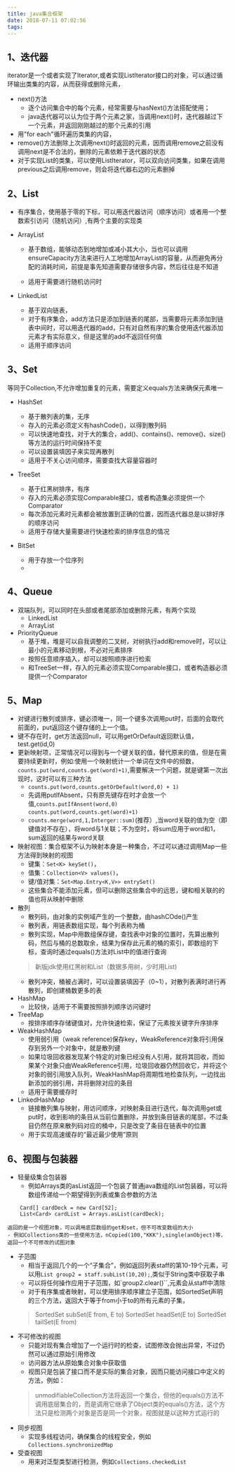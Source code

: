 ```yaml
---
title: java集合框架
date: 2018-07-11 07:02:56
tags:
---
```



1、迭代器
--
iterator是一个或者实现了Iterator,或者实现ListIterator接口的对象，可以通过循环输出类集的内容，从而获得或删除元素，

- next()方法
	- 逐个访问集合中的每个元素，经常需要与hasNext()方法搭配使用；
	- java迭代器可以认为位于两个元素之家，当调用next()时，迭代器越过下一个元素，并返回刚刚越过的那个元素的引用
- 用"for each"循环遍历类集的内容，
- remove()方法删除上次调用next()时返回的元素，因而调用remove之前没有调用next是不合法的，删除的元素依赖于迭代器的状态
- 对于实现List的类集，可以使用ListIterator，可以双向访问类集，如果在调用previous之后调用remove，则会将迭代器右边的元素删掉


2、List
--
- 有序集合，使用基于零的下标，可以用迭代器访问（顺序访问）或者用一个整数索引访问（随机访问）,有两个主要的实现类

- ArrayList

	
	- 基于数组，能够动态到地增加或减小其大小，当也可以调用ensureCapacity方法来进行人工地增加ArrayList的容量，从而避免再分配的消耗时间，前提是事先知道需要存储很多内容，然后往往是不知道
 
	- 适用于需要进行随机访问时
	
- LinkedList
	- 基于双向链表，
	- 对于有序集合，add方法只是添加到链表的尾部，当需要将元素添加到链表中间时，可以用迭代器的add，只有对自然有序的集合使用迭代器添加元素才有实际意义，但是这里的add不返回任何值
	- 适用于顺序访问

	

3、Set
--
等同于Collection,不允许增加重复的元素，需要定义equals方法来确保元素唯一

- HashSet
	- 基于散列表的集，无序
	- 存入的元素必须定义有hashCode()，以得到散列码
	- 可以快速地查找，对于大的集合，add()、contains()、remove()、size()等方法的运行时间保持不变
	- 可以设置装填因子来实现再散列
	- 适用于不关心访问顺序，需要查找大容量容器时

- TreeSet
	- 基于红黑树排序，有序
	- 存入的元素必须实现Comparable接口，或者构造集必须提供一个Comparator
	- 每次添加元素时元素都会被放置到正确的位置，因而迭代器总是以排好序的顺序访问
	- 适用于存储大量需要进行快速检索的排序信息的情况
	
- BitSet
	- 用于存放一个位序列
	- 


4、Queue
--

- 双端队列，可以同时在头部或者尾部添加或删除元素，有两个实现
	-  LinkedList
	-  ArrayList
- PriorityQueue
	- 基于堆，堆是可以自我调整的二叉树，对树执行add和remove时，可以让最小的元素移动到根，不必对元素排序
	- 按照任意顺序插入，却可以按照顺序进行检索
	- 和TreeSet一样，存入的元素必须实现Comparable接口，或者构造器必须提供一个Comparator

5、Map
--

- 对键进行散列或排序，键必须唯一，同一个键多次调用put时，后面的会取代前面的，put返回这个键存储的上一个值。
- 键不存在时，get方法返回null，可以用getOrDefault返回默认值，test.get(id,0)
- 更新映射项，正常情况可以得到与一个键关联的值，替代原来的值，但是在需要持续更新时，例如:使用一个映射统计一个单词在文件中的频数，`counts.put(word,counts.get(word)+1)`,需要解决一个问题，就是键第一次出现时，这时可以有三种方法
	- `counts.put(word,counts.getOrDefault(word,0) + 1)`
	- 先调用putIfAbsent，只有原先键存在时才会放一个值,`counts.putIfAnsent(word,0)`		
		`counts.put(word,counts.get(word)+1)`			
	- `counts.merge(word,1,Interger::sum)`(推荐）,当word关联的值为空（即键值对不存在），将word与1关联；不为空时，将sum应用于word和1，sum返回的结果与word关联
- 映射视图：集合框架不认为映射本身是一种集合，不过可以通过调用Map一些方法得到映射的视图
	- 键集：`Set<K> keySet()`，
	- 值集：`Collection<V> values()`，
	- 键/值对集：`Set<Map.Entry<K,V>> entrySet()`
	- 这些集合不能添加元素，但可以删除这些集合中的远思，键和相关联的的值也将从映射中删除
- 散列
	- 散列码，由对象的实例域产生的一个整数，由hashCOde()产生
	- 散列表，用链表数组实现，每个列表称为桶
	- 散列实现，Map中用数组保存键，查找表中对象的位置时，先算出散列码，然后与桶的总数取余，结果为保存此元素的桶的索引，即数组的下标，查询时通过equals()方法对List中的值进行查询
	> 新版jdk使用红黑树和List（数据多用树，少时用List)
	- 散列冲突，桶被占满时，可以设置装填因子（0~1），对散列表满时进行再散列，即创建桶数更多的表
- HashMap
	- 比较快，适用于不需要按照排列顺序访问键时
- TreeMap
	- 按排序顺序存储键值对，允许快速检索，保证了元素按关键字升序排序
- WeakHashMap
	- 使用弱引用（weak reference)保存key，WeakReference对象将引用保存到另外一个对象中，就是散列键
	- 如果垃圾回收器发现某个特定的对象已经没有人引用，就将其回收，而如果某个对象只由WeakReference引用，垃圾回收器仍然回收它，并将这个对象的弱引用放入队列，WeakHashMap将周期性地检查队列，一边找出新添加的弱引用，并将删除对应的条目
	- 适用于需要缓存时
- LinkedHashMap
	- 链接散列集与映射，用访问顺序，对映射条目进行迭代，每次调用get或put时，收到影响的条目从当前位置删除，并放到条目链表的尾部，不过条目仍然在原来散列码对应的桶中，只是改变了条目在链表中的位置
	- 用于实现高速缓存的“最近最少使用”原则
 

6、视图与包装器
--
- 轻量级集合包装器
	- 例如Arrays类的asList返回一个包装了普通java数组的List包装器，可以将数组传递给一个期望得到列表或集合参数的方法
```
	Card[] cardDeck = new Card[52];
	List<Card> cardList = Arrays.asList(cardDeck);
```
	返回的是一个视图对象，可以调用底层数组的get和set，但不可改变数组的大小
	- 例如Collections类的一些使用方法，nCopied(100,"KKK"),single(anObject)等，返回一个不可修改的试图对象
- 子范围
	- 相当于返回几个的一个“子集合”，例如返回列表staff的第10-19个元素，可以用`List group2 = staff.subList(10,20);`,类似于String类中获取子串
	- 可以将任何操作应用于子范围，如`group2.clear()``,元素会从staff中清除
	- 对于有序集或者映射，可以使用排序顺序建立子范围，如SortedSet声明的三个方法，返回大于等于from小于to的所有元素的子集，
	> SortedSet<E> subSet(E from, E to)
	> SortedSet<E> headSet(E to)
	> SortedSet<E> tailSet(E from)
- 不可修改的视图
	- 只能对现有集合增加了一个运行时的检查，试图修改会抛出异常，不过仍然可以通过原始引用修改
	- 访问器方法从原始集合对象中获取值
	- 视图只是包装了接口而不是实际的集合对象，因而只能访问接口中定义的方法，例如：
	> unmodifiableCollection方法将返回一个集合，但他的equals()方法不调用底层集合的，而是调用它继承了Object类的equals()方法，这个方法只是检测两个对象是否是同一个对象，视图就是以这种方式运行的
- 同步视图
	- 实现多线程访问，确保集合的线程安全，例如`Collections.synchronizedMap`
- 受查视图
	- 用来对泛型类型进行检测，例如`Collections.checkedList`